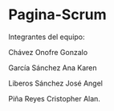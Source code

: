 # Pagina-Scrum

Integrantes del equipo:

Chávez Onofre Gonzalo

García Sánchez Ana Karen 

Liberos Sánchez José Angel 

Piña Reyes Cristopher Alan.
